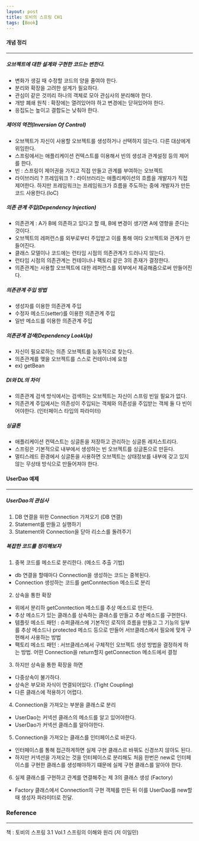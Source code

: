 ```yaml
---
layout: post
title: 토비의 스프링 CH1
tags: [Book]
---
```


#### 개념 정리
* * * 
##### 오브젝트에 대한 설계와 구현한 코드는 변한다.
- 변화가 생길 때 수정할 코드의 양을 줄여야 한다. 
- 분리와 확장을 고려한 설계가 필요하다.
- 관심이 같은 것끼리 하나의 객체로 모아 관심사의 분리해야 한다.
- 개방 폐쇄 원칙 : 확장에는 열려있어야 하고 변경에는 닫혀있어야 한다.
- 응집도는 높이고 결합도는 낮춰야 한다. 

##### 제어의 역전(Inversion Of Control)
- 오브젝트가 자신이 사용할 오브젝트를 생성하거나 선택하지 않는다. 다른 대상에게 위임한다.
- 스프링에서는 애플리케이션 컨텍스트를 이용해서 빈의 생성과 관계설정 등의 제어를 한다.
- 빈 : 스프링이 제어권을 가지고 직접 만들고 관계를 부여하는 오브젝트
- 라이브러리 ? 프레임워크 ? : 라이브러리는 애플리케이션의 흐름을 개발자가 직접 제어한다. 하지만 프레임워크는 프레임워크가 흐름을 주도하는 중에 개발자가 만든 코드 사용한다.(IoC)

##### 의존 관계 주입(Dependency Injection)  
- 의존관계 : A가 B에 의존하고 있다고 할 때, B에 변경이 생기면 A에 영향을 준다는 것이다.
- 오브젝트의 레퍼런스를 외부로부터 주입받고 이를 통해 여타 오브젝트와 관계가 만들어진다.
- 클래스 모델이나 코드에는 런타임 시점의 의존관계가 드러나지 않는다.
- 런타임 시점의 의존관계는 컨테이너나 팩토리 같은 3의 존재가 결정한다.
- 의존관계는 사용할 오브젝트에 대한 레퍼런스를 외부에서 제공해줌으로써 만들어진다.

##### 의존관계 주입 방법
- 생성자를 이용한 의존관계 주입
- 수정자 메소드(setter)를 이용한 의존관계 주입
- 일반 메소드를 이용한 의존관계 주입

##### 의존관계 검색(Dependency LookUp) 
- 자신이 필요로하는 의존 오브젝트를 능동적으로 찾는다.
- 의존관계를 맺을 오브젝트를 스스로 컨테이너에 요청
- ex) getBean

##### DI와 DL의 차이
- 의존관계 검색 방식에서는 검색하는 오브젝트는 자신이 스프링 빈일 필요가 없다.
- 의존관계 주입에서는 의존성이 주입되는 객체와 의존성을 주입받는 객체 둘 다 빈이어야한다. (인터페이스 타입의 파라미터)

##### 싱글톤
- 애플리케이션 컨텍스트는 싱글톤을 저장하고 관리하는 싱글톤 레지스트리다.
- 스프링은 기본적으로 내부에서 생성하는 빈 오브젝트를 싱글톤으로 만듣다.
- 멀티스레드 환경에서 싱글톤을 사용하면 오브젝트는 상태정보를 내부에 갖고 있지 않는 무상태 방식으로 만들어져야 한다.


#### UserDao 예제
* * * 

##### UserDao의 관심사
1. DB 연결을 위한 Connection 가져오기 (DB 연결)
2. Statement를 만들고 실행하기
3. Statement와 Connection을 닫아 리소스를 돌려주기

##### 복잡한 코드를 정리해보자

1. 중복 코드를 메소드로 분리한다. (메소드 추출 기법)
  * db 연결을 할때마다 Connection을 생성하는 코드는 중복된다.
  * Connection 생성하는 코드를 getConntection 메소드로 분리

2. 상속을 통한 확장
  * 위에서 분리하 getConntection 메소드를 추상 메소드로 만든다.
  * 추상 메소드가 있는 클래스를 상속하는 클래스를 만들고 추상 메소드를 구현한다.
  * 템플릿 메소드 패턴 : 슈퍼클래스에 기본적인 로직의 흐름을 만들고 그 기능의 일부를 추상 메소드나 protected 메소드 등으로 만들어 서브클레스에서 필요에 맞게 구현해서 사용하는 방법 
  * 팩토리 메소드 패턴 : 서브클레스에서 구체적인 오브젝트 생성 방법을 결정하게 하는 방법. 어떤 Connection을 return할지 getConnection 메소드에서 결정

3. 하지만 상속을 통한 확장을 하면
  * 다중상속이 불가하다.
  * 상속은 부모와 자식이 연결되어있다. (Tight Coupling)
  * 다른 클래스에 적용하기 어렵다.

4. Connection을 가져오는 부분을 클래스로 분리
  * UserDao는 커넥션 클래스의 메소드를 알고 있어야한다.
  * UserDao가 커넥션 클래스를 알아야한다.

5. Connection을 가져오는 클래스를 인터페이스로 바꾼다.
  * 인터페이스를 통해 접근하게하면 실제 구현 클래스르 바꿔도 신경쓰지 않아도 된다.
  * 하지만 커넥션을 가져오는 것을 인터페이스로 분리해도 처음 한번은 new로 인터페이스를 구현한 클래스를 생성해야하기 떄문에 실제 구현 클래스를 알아야 한다.

6. 실제 클래스를 구현하고 관계를 연결해주는 제 3의 클래스 생성 (Factory)
  * Factory 클래스에서 Connection의 구현 객체를 만든 뒤 이를 UserDao를 new할 때 생성자 파라미터로 전달.

### Reference
* * *
책 : 토비의 스프링 3.1 Vol.1 스프링의 이해와 원리 (저 이일민)